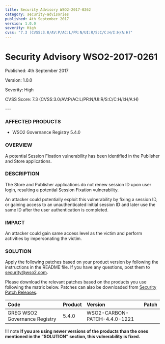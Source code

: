 ```yaml
---
title: Security Advisory WSO2-2017-0262
category: security-advisories
published: 4th September 2017
version: 1.0.0
severity: High
cvss: "7.3 (CVSS:3.0/AV:P/AC:L/PR:N/UI:R/S:C/C:H/I:H/A:H)"
---
```


# Security Advisory WSO2-2017-0261

<p class="doc-version">Published: 4th September 2017</p>
<p class="doc-version">Version: 1.0.0</p>
<p class="doc-version">Severity: High</p>
<p class="doc-version">CVSS Score: 7.3 (CVSS:3.0/AV:P/AC:L/PR:N/UI:R/S:C/C:H/I:H/A:H)</p>
---

### AFFECTED PRODUCTS
* WSO2 Governance Registry 5.4.0


### OVERVIEW
A potential Session Fixation vulnerability has been identified in the Publisher and Store applications.


### DESCRIPTION
The Store and Publisher applications do not renew session ID upon user login, resulting a potential Session Fixation vulnerability.

An attacker could potentially exploit this vulnerability by fixing a session ID, or gaining access to an unauthenticated initial session ID and later use the same ID after the user authentication is completed.


### IMPACT
An attacker could gain same access level as the victim and perform activities by impersonating the victim.


### SOLUTION
Apply the following patches based on your product version by following the instructions in the README file. If you have any questions, post them to <security@wso2.com>.

Please download the relevant patches based on the products you use following the matrix below. Patches can also be downloaded from [Security Patch Releases](http://wso2.com/security-patch-releases/).

| **Code** | **Product**          | **Version** | **Patch**                    |
| :--- | :------ | :------ | :---- |
| GREG	WSO2 Governance Registry | 5.4.0 | WSO2-CARBON-PATCH-4.4.0-1221 |


!!! note
    **If you are using newer versions of the products than the ones mentioned in the "SOLUTION" section, this vulnerability is fixed.**
